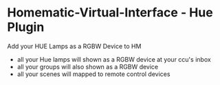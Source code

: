 # Homematic-Virtual-Interface  - Hue Plugin
Add your HUE Lamps as a RGBW Device to HM


* all your Hue lamps will shown as a RGBW device at your ccu's inbox
* all your groups will also shown as a RGBW device
* all your scenes will mapped to remote control devices